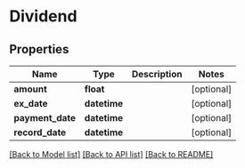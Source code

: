 # Dividend

## Properties
Name | Type | Description | Notes
------------ | ------------- | ------------- | -------------
**amount** | **float** |  | [optional] 
**ex_date** | **datetime** |  | [optional] 
**payment_date** | **datetime** |  | [optional] 
**record_date** | **datetime** |  | [optional] 

[[Back to Model list]](../README.md#documentation-for-models) [[Back to API list]](../README.md#documentation-for-api-endpoints) [[Back to README]](../README.md)

